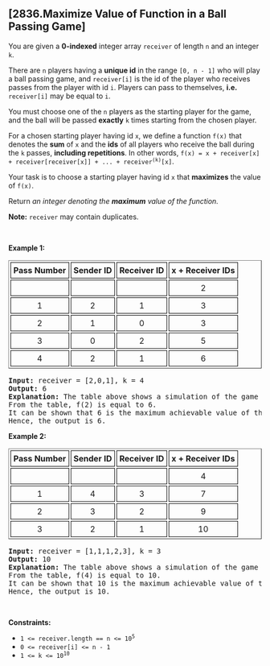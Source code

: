 ## [2836.Maximize Value of Function in a Ball Passing Game]
<p>You are given a <strong>0-indexed</strong> integer array <code>receiver</code> of length <code>n</code> and an integer <code>k</code>.</p>

<p>There are <code>n</code> players having a <strong>unique id</strong> in the range <code>[0, n - 1]</code> who will play a ball passing game, and <code>receiver[i]</code> is the id of the player who receives passes from the player with id <code>i</code>. Players can pass to themselves, <strong>i.e.</strong> <code>receiver[i]</code> may be equal to <code>i</code>.</p>

<p>You must choose one of the <code>n</code> players as the starting player for the game, and the ball will be passed <strong>exactly</strong> <code>k</code> times starting from the chosen player.</p>

<p>For a chosen starting player having id <code>x</code>, we define a function <code>f(x)</code> that denotes the <strong>sum</strong> of <code>x</code> and the <strong>ids</strong> of all players who receive the ball during the <code>k</code> passes, <strong>including repetitions</strong>. In other words, <code>f(x) = x + receiver[x] + receiver[receiver[x]] + ... + receiver<sup>(k)</sup>[x]</code>.</p>

<p>Your task is to choose a starting player having id <code>x</code> that <strong>maximizes</strong> the value of <code>f(x)</code>.</p>

<p>Return <em>an integer denoting the <strong>maximum</strong> value of the function.</em></p>

<p><strong>Note:</strong> <code>receiver</code> may contain duplicates.</p>

<p>&nbsp;</p>
<p><strong class="example">Example 1:</strong></p>

<table border="1" cellspacing="3" style="border-collapse: separate; text-align: center;">
	<tbody>
		<tr>
			<th style="padding: 5px; border: 1px solid black;">Pass Number</th>
			<th style="padding: 5px; border: 1px solid black;">Sender ID</th>
			<th style="padding: 5px; border: 1px solid black;">Receiver ID</th>
			<th style="padding: 5px; border: 1px solid black;">x + Receiver IDs</th>
		</tr>
		<tr>
			<td style="padding: 5px; border: 1px solid black;">&nbsp;</td>
			<td style="padding: 5px; border: 1px solid black;">&nbsp;</td>
			<td style="padding: 5px; border: 1px solid black;">&nbsp;</td>
			<td style="padding: 5px; border: 1px solid black;">2</td>
		</tr>
		<tr>
			<td style="padding: 5px; border: 1px solid black;">1</td>
			<td style="padding: 5px; border: 1px solid black;">2</td>
			<td style="padding: 5px; border: 1px solid black;">1</td>
			<td style="padding: 5px; border: 1px solid black;">3</td>
		</tr>
		<tr>
			<td style="padding: 5px; border: 1px solid black;">2</td>
			<td style="padding: 5px; border: 1px solid black;">1</td>
			<td style="padding: 5px; border: 1px solid black;">0</td>
			<td style="padding: 5px; border: 1px solid black;">3</td>
		</tr>
		<tr>
			<td style="padding: 5px; border: 1px solid black;">3</td>
			<td style="padding: 5px; border: 1px solid black;">0</td>
			<td style="padding: 5px; border: 1px solid black;">2</td>
			<td style="padding: 5px; border: 1px solid black;">5</td>
		</tr>
		<tr>
			<td style="padding: 5px; border: 1px solid black;">4</td>
			<td style="padding: 5px; border: 1px solid black;">2</td>
			<td style="padding: 5px; border: 1px solid black;">1</td>
			<td style="padding: 5px; border: 1px solid black;">6</td>
		</tr>
	</tbody>
</table>

<pre>
<strong>Input:</strong> receiver = [2,0,1], k = 4
<strong>Output:</strong> 6
<strong>Explanation:</strong> The table above shows a simulation of the game starting with the player having id x = 2. 
From the table, f(2) is equal to 6. 
It can be shown that 6 is the maximum achievable value of the function. 
Hence, the output is 6. 
</pre>

<p><strong class="example">Example 2:</strong></p>

<table border="1" cellspacing="3" style="border-collapse: separate; text-align: center;">
	<tbody>
		<tr>
			<th style="padding: 5px; border: 1px solid black;">Pass Number</th>
			<th style="padding: 5px; border: 1px solid black;">Sender ID</th>
			<th style="padding: 5px; border: 1px solid black;">Receiver ID</th>
			<th style="padding: 5px; border: 1px solid black;">x + Receiver IDs</th>
		</tr>
		<tr>
			<td style="padding: 5px; border: 1px solid black;">&nbsp;</td>
			<td style="padding: 5px; border: 1px solid black;">&nbsp;</td>
			<td style="padding: 5px; border: 1px solid black;">&nbsp;</td>
			<td style="padding: 5px; border: 1px solid black;">4</td>
		</tr>
		<tr>
			<td style="padding: 5px; border: 1px solid black;">1</td>
			<td style="padding: 5px; border: 1px solid black;">4</td>
			<td style="padding: 5px; border: 1px solid black;">3</td>
			<td style="padding: 5px; border: 1px solid black;">7</td>
		</tr>
		<tr>
			<td style="padding: 5px; border: 1px solid black;">2</td>
			<td style="padding: 5px; border: 1px solid black;">3</td>
			<td style="padding: 5px; border: 1px solid black;">2</td>
			<td style="padding: 5px; border: 1px solid black;">9</td>
		</tr>
		<tr>
			<td style="padding: 5px; border: 1px solid black;">3</td>
			<td style="padding: 5px; border: 1px solid black;">2</td>
			<td style="padding: 5px; border: 1px solid black;">1</td>
			<td style="padding: 5px; border: 1px solid black;">10</td>
		</tr>
	</tbody>
</table>

<pre>
<strong>Input:</strong> receiver = [1,1,1,2,3], k = 3
<strong>Output:</strong> 10
<strong>Explanation:</strong> The table above shows a simulation of the game starting with the player having id x = 4. 
From the table, f(4) is equal to 10. 
It can be shown that 10 is the maximum achievable value of the function. 
Hence, the output is 10. 
</pre>

<p>&nbsp;</p>
<p><strong>Constraints:</strong></p>

<ul>
	<li><code>1 &lt;= receiver.length == n &lt;= 10<sup>5</sup></code></li>
	<li><code>0 &lt;= receiver[i] &lt;= n - 1</code></li>
	<li><code>1 &lt;= k &lt;= 10<sup>10</sup></code></li>
</ul>
